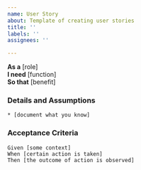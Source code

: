 ```yaml
---
name: User Story
about: Template of creating user stories
title: ''
labels: ''
assignees: ''

---
```


**As a** [role]  
**I need** [function]  
**So that** [benefit]  
      
### Details and Assumptions
    * [document what you know]      

### Acceptance Criteria     
 ```gherkin
 Given [some context]
 When [certain action is taken]
 Then [the outcome of action is observed]
 ```
